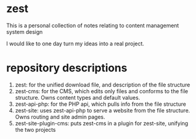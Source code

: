 # zest
This is a personal collection of notes relating to content management system design

I would like to one day turn my ideas into a real project.

# repository descriptions
1. zest: for the unified download file, and description of the file structure
2. zest-cms: for the CMS, which edits only files and conforms to the file structure. Owns content types and default values.
3. zest-api-php: for the PHP api, which pulls info from the file structure
4. zest-site: uses zest-api-php to serve a website from the file structure. Owns routing and site admin pages. 
5. zest-site-plugin-cms: puts zest-cms in a plugin for zest-site, unifying the two projects
